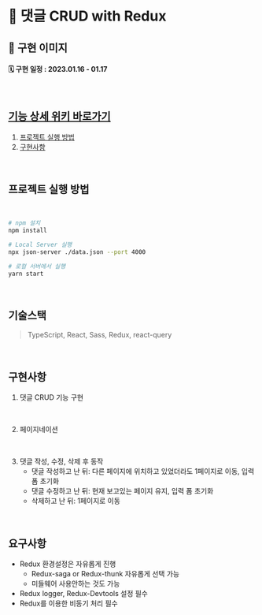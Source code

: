 # 📝 댓글 CRUD with Redux

## 📌 구현 이미지
#### 🗓 구현 일정 : 2023.01.16 - 01.17

</br>

## [기능 상세 위키 바로가기](https://github.com/wanted-onboarding8-6/pre-onboarding-8th-3week-6/wiki)

1. [프로젝트 실행 방법](#프로젝트-실행-방법)
2. [구현사항](#구현사항)

</br>

## 프로젝트 실행 방법

<br>

```bash
# npm 설치
npm install
```

```bash
# Local Server 실행
npx json-server ./data.json --port 4000
```

```bash
# 로컬 서버에서 실행
yarn start
```

<br>

## 기술스택

> TypeScript, React, Sass, Redux, react-query

<br>

## 구현사항

1. 댓글 CRUD 기능 구현

</br>

2. 페이지네이션

</br>

3. 댓글 작성, 수정, 삭제 후 동작
   - 댓글 작성하고 난 뒤: 다른 페이지에 위치하고 있었더라도 1페이지로 이동, 입력 폼 초기화
   - 댓글 수정하고 난 뒤: 현재 보고있는 페이지 유지, 입력 폼 초기화
   - 삭제하고 난 뒤: 1페이지로 이동

</br>

## 요구사항

- Redux 환경설정은 자유롭게 진행
   - Redux-saga or Redux-thunk 자유롭게 선택 가능
   - 미들웨어 사용안하는 것도 가능
- Redux logger, Redux-Devtools 설정 필수
- Redux를 이용한 비동기 처리 필수
